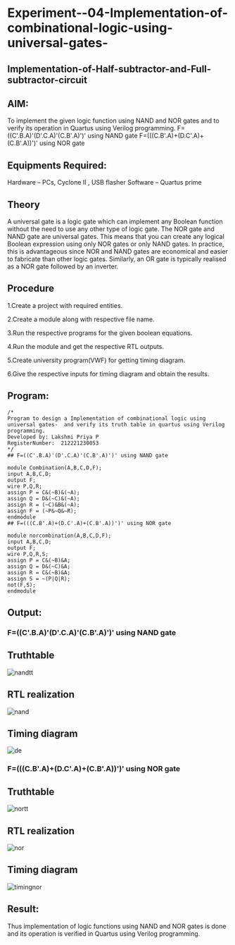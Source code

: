 # Experiment--04-Implementation-of-combinational-logic-using-universal-gates-
 ## Implementation-of-Half-subtractor-and-Full-subtractor-circuit
## AIM:
To implement the given logic function using NAND and NOR gates and to verify its operation in Quartus using Verilog programming.
F=((C'.B.A)'(D'.C.A)'(C.B'.A)')' using NAND gate
F=(((C.B'.A)+(D.C'.A)+(C.B'.A))')' using NOR gate

## Equipments Required:
Hardware – PCs, Cyclone II , USB flasher
Software – Quartus prime

## Theory
A universal gate is a logic gate which can implement any Boolean function without the need to use any other type of logic gate. The NOR gate and NAND gate are universal gates. This means that you can create any logical Boolean expression using only NOR gates or only NAND gates. In practice, this is advantageous since NOR and NAND gates are economical and easier to fabricate than other logic gates. Similarly, an OR gate is typically realised as a NOR gate followed by an inverter.

## Procedure
1.Create a project with required entities.

2.Create a module along with respective file name.

3.Run the respective programs for the given boolean equations.

4.Run the module and get the respective RTL outputs.

5.Create university program(VWF) for getting timing diagram.

6.Give the respective inputs for timing diagram and obtain the results.

## Program:
```
/*
Program to design a Implementation of combinational logic using universal gates-  and verify its truth table in quartus using Verilog programming.
Developed by: Lakshmi Priya P
RegisterNumber:  212221230053
*/
## F=((C'.B.A)'(D'.C.A)'(C.B'.A)')' using NAND gate

module Combination(A,B,C,D,F);
input A,B,C,D;
output F;
wire P,Q,R;
assign P = C&(~B)&(~A);
assign Q = D&(~C)&(~A);
assign R = (~C)&B&(~A);
assign F = (~P&~Q&~R);
endmodule
## F=(((C.B'.A)+(D.C'.A)+(C.B'.A))')' using NOR gate

module norcombination(A,B,C,D,F);
input A,B,C,D;
output F;
wire P,Q,R,S;
assign P = C&(~B)&A;
assign Q = D&(~C)&A;
assign R = C&(~B)&A;
assign S = ~(P|Q|R);
not(F,S);
endmodule
```

## Output:
### F=((C'.B.A)'(D'.C.A)'(C.B'.A)')' using NAND gate
## Truthtable
![nandtt](https://user-images.githubusercontent.com/93427278/167285223-82aef187-18ea-4f94-bab8-5453a5ed0f0f.png)

##  RTL realization
![nand](https://user-images.githubusercontent.com/93427278/167285235-9c1f6a64-111f-4d03-aa94-7115c6f71863.png)

## Timing diagram 
![de](https://user-images.githubusercontent.com/93427278/167287639-3ad943ba-336a-4979-bf93-bc070c830ceb.png)

### F=(((C.B'.A)+(D.C'.A)+(C.B'.A))')' using NOR gate
## Truthtable
![nortt](https://user-images.githubusercontent.com/93427278/167285277-c7c2755c-a122-43ce-a293-add7977dac6f.png)

##  RTL realization
![nor](https://user-images.githubusercontent.com/93427278/167285291-d07dfaa9-519a-47bb-bde8-48e929f54b54.png)

## Timing diagram 
![timingnor](https://user-images.githubusercontent.com/93427278/167286295-307d26a9-e58b-459e-991b-538554105697.jpg)

## Result:
Thus implementation of logic functions using NAND and NOR gates is done and its operation is verified in Quartus using Verilog programming.
